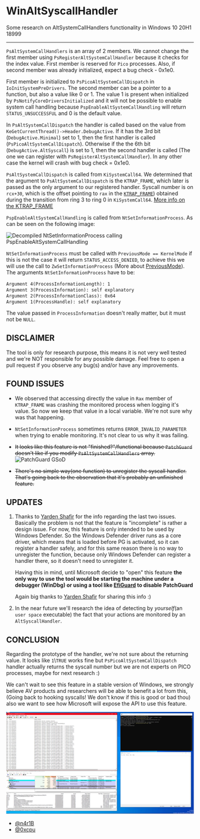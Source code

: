 # WinAltSyscallHandler
Some research on AltSystemCallHandlers functionality in Windows 10 20H1 18999

----------------------------------------------------------------------------

`PsAltSystemCallHandlers` is an array of 2 members.
We cannot change the first member using `PsRegisterAltSystemCallHandler` because it checks for the index value. First member is reserved for `Pico` processes.
Also, if second member was already initialized, expect a bug check - 0x1e0. 

First member is initialized to `PsPicoAltSystemCallDispatch` in `IoInitSystemPreDrivers`.
The second member can be a pointer to a function, but also a value like 0 or 1.
The value 1 is present when initialized by `PsNotifyCoreDriversInitialized` and it will not be possible to enable system call handling because `PspEnableAltSystemCallHandling` will return `STATUS_UNSUCCESSFUL` and 0 is the default value.

In `PsAltSystemCallDispatch` the handler is called based on the value from `KeGetCurrentThread()->Header.DebugActive`. If it has the 3rd bit (`DebugActive.Minimal`) set to 1, then the first handler is called (`PsPicoAltSystemCallDispatch`).
Otherwise if the the 6th bit (`DebugActive.AltSyscall`) is set to 1, then the second handler is called (The one we can register with `PsRegisterAltSystemCallHandler`). In any other case the kernel will crash with bug check = 0x1e0.

`PsAltSystemCallDispatch` is called from `KiSystemCall64`. We determined that the argument to `PsAltSystemCallDispatch` is the `KTRAP_FRAME`, which later is passed as the only argument to our registered handler. Syscall number is on `rcx+30`, which is the offset pointing to `rax` in the [`KTRAP_FRAME`](https://www.vergiliusproject.com/kernels/x64/Windows%2010%20%7C%202016/1903%2019H1%20(May%202019%20Update)/_KTRAP_FRAME)) obtained during the transition from ring 3 to ring 0 in `KiSystemCall64`.
[More info on the KTRAP_FRAME](https://www.geoffchappell.com/studies/windows/km/ntoskrnl/structs/ktrap_frame.htm)

`PspEnableAltSystemCallHandling` is called from `NtSetInformationProcess`. As can be seen on the following image:

![Decompiled NtSetInformationProcess calling PspEnableAltSystemCallHandling](https://cdn1.imggmi.com/uploads/2019/10/12/df25e0bb65673e1f925fc3c12af6662a-full.png)

`NtSetInformationProcess` must be called with `PreviousMode == KernelMode` if this is not the case it will return `STATUS_ACCESS_DENIED`, to achieve this we will use the call to `ZwSetInformationProcess` (More about [PreviousMode](https://docs.microsoft.com/en-us/windows-hardware/drivers/kernel/previousmode)). The arguments `NtSetInformationProcess` have to be:
```
Argument 4(ProcessInformationLength): 1
Argument 3(ProcessInformation): self explanatory
Argument 2(ProcessInformationClass): 0x64
Argument 1(ProcessHandle): self explanatory
```
The value passed in `ProcessInformation` doesn't really matter, but it must not be `NULL`.

## DISCLAIMER

The tool is only for research purpose, this means it is not very well tested and we're NOT responsible for any possible damage. Feel free to open a pull request if you observe any bug(s) and/or have any improvements.

## FOUND ISSUES

- We observed that accessing directly the value in `Rax` member of `KTRAP_FRAME` was crashing the monitored process when logging it's value. So now we keep that value in a local variable. We're not sure why was that happening.

- `NtSetInformationProcess` sometimes returns `ERROR_INVALID_PARAMETER` when trying to enable monitoring. It's not clear to us why it was failing.

- ~~It looks like this feature is not "finished?"/functional because `PatchGuard` doesn't like if you modify `PsAltSystemCallHandlers` array.~~
![PatchGuard GSoD](https://cdn1.imggmi.com/uploads/2019/10/14/1384008ddbd806bb1a06de5b2b3b5cfe-full.png)

- ~~There's no simple way(one function) to unregister the syscall handler. That's going back to the observation that it's probably an unfinished feature.~~

## UPDATES

1) Thanks to [Yarden Shafir](https://twitter.com/yarden_shafir) for the info regarding the last two issues. Basically the problem is not that the feature is "incomplete" is rather a design issue. For now, this feature is only intended to be used by Windows Defender. So the Windows Defender driver runs as a core driver, which means that is loaded before PG is activated, so it can register a handler safely, and for this same reason there is no way to unregister the function, because only Windows Defender can register a handler there, so it doesn't need to unregister it.

    Having this in mind, until Microsoft decide to "open" this feature **the only way to use the tool would be starting the machine under a debugger (WinDbg) or using a tool like [EfiGuard](https://github.com/Mattiwatti/EfiGuard) to disable PatchGuard**

    Again big thanks to [Yarden Shafir](https://twitter.com/yarden_shafir) for sharing this info :)

2) In the near future we'll research the idea of detecting by *yourself*(an `user space` executable) the fact that your actions are monitored by an `AltSyscallHandler`. 


## CONCLUSION

Regarding the prototype of the handler, we're not sure about the returning value. It looks like `1`\\`TRUE` works fine but `PsPicoAltSystemCallDispatch` handler actually returns the syscall number but we are not experts on PICO processes, maybe for next research :)

We can't wait to see this feature in a stable version of Windows, we strongly believe AV products and researchers will be able to benefit a lot from this, (Going back to hooking syscalls! We don't know if this is good or bad thou) also we want to see how Microsoft will expose the API to use this feature.

![POC](poc.jpg)

- [@n4r1B](https://twitter.com/n4r1B)
- [@0xcpu](https://twitter.com/0xcpu)

